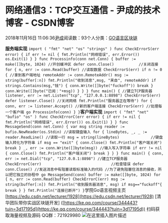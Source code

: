 
# 网络通信3：TCP交互通信 - 尹成的技术博客 - CSDN博客

2018年11月16日 11:06:36[尹成](https://me.csdn.net/yincheng01)阅读数：93个人分类：[GO语言](https://blog.csdn.net/yincheng01/article/category/7679307)[区块链](https://blog.csdn.net/yincheng01/article/category/7618299)[](https://blog.csdn.net/yincheng01/article/category/7679307)



**服务端实现**
`import (
	"fmt"
	"net"
	"os"
	"strings"
)
func CheckErrorS(err error) {
	if err != nil {
		fmt.Println("网络错误", err.Error())
		os.Exit(1)
	}
}
func Processinfo(conn net.Conn) {
	buffer := make([]byte, 1024) //开创缓冲区
	defer conn.Close()           //关闭连接
	for {
		n, err := conn.Read(buffer) //读取数据
		CheckErrorS(err)
		if n != 0 {
			//拿到客户端地址
			remoteAddr := conn.RemoteAddr()
			msg := string(buffer[:n])
			fmt.Println("收到消息",msg, "来自", remoteAddr)
			if strings.Contains(msg,"钱") {
				conn.Write([]byte("fuckoff"))
				break
			}
			conn.Write([]byte("已阅："+msg))
		}
	}
}
func main() {
	//建立TCP服务器
	listener, err := net.Listen("tcp", "127.0.0.1:8898")
	CheckErrorS(err)
	defer listener.Close() //关闭网络
	fmt.Println("服务器正在等待")
	for {
		conn, err := listener.Accept() //新的客户端连接
		CheckErrorS(err)
		//处理每一个客户端
		go Processinfo(conn)
	}
}`**客户端实现**
`import (
	"fmt"
	"net"
	"bufio"
	"os"
)
func CheckErrorC(err error) {
	if err != nil {
		fmt.Println("网络错误", err.Error())
		os.Exit(1)
	}
}
func MessageSend(conn net.Conn) {
	var msg string
	reader := bufio.NewReader(os.Stdin) //读取键盘输入
	for {
		lineBytes, _, _ := reader.ReadLine() //读取一行
		msg = string(lineBytes)              //键盘输入转化为字符串
		if msg == "exit" {
			conn.Close()
			fmt.Println("客户端关闭")
			break
		}
		_, err := conn.Write([]byte(msg)) //输入写入字符串
		if err != nil {
			conn.Close()
			fmt.Println("客户端关闭")
			break
		}
	}
}
func main() {
	conn, err := net.Dial("tcp", "127.0.0.1:8898") //建立TCP服务器
	CheckErrorC(err)                               //检查错误
	defer conn.Close()
	//发送消息中有阻塞读取标准输入的代码
	//为了避免阻塞住消息的接收，所以把它独立的协程中
	go MessageSend(conn)
	buffer := make([]byte, 1024)
	for {
		n, err := conn.Read(buffer)
		CheckErrorC(err)
		msg := string(buffer[:n])
		fmt.Println("收到服务器消息", msg)
		if msg=="fuckoff"{
			break
		}
	}
	fmt.Println("连接已断开")
}`学院Go语言视频主页
[https://edu.csdn.net/lecturer/1928](https://edu.csdn.net/lecturer/1928)
[清华团队带你实战区块链开发]
([https://ke.qq.com/course/344443?tuin=3d17195d](https://ke.qq.com/course/344443?tuin=3d17195d))
扫码获取海量视频及源码   QQ群：721929980
![在这里插入图片描述](https://img-blog.csdnimg.cn/20181116110624460.png?x-oss-process=image/watermark,type_ZmFuZ3poZW5naGVpdGk,shadow_10,text_aHR0cHM6Ly9ibG9nLmNzZG4ubmV0L3lpbmNoZW5nMDE=,size_16,color_FFFFFF,t_70)

